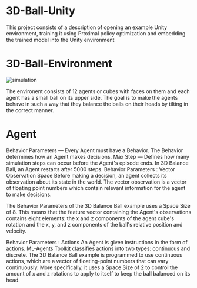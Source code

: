 # 3D-Ball-Unity

This project consists of a description of opening an example Unity environment, training it using Proximal policy optimization and embedding the trained model into the Unity environment

# 3D-Ball-Environment

![simulation](https://user-images.githubusercontent.com/116836999/216847145-71515ad7-ebdf-41f4-a7d2-4e0a5eabec55.png)

The environent consists of 12 agents or cubes with faces on them and each agent has a small ball on its upper side. The goal is to make the agents behave in such a way that they balance the balls on their heads by tilting in the correct manner.


# Agent

Behavior Parameters — Every Agent must have a Behavior. The Behavior determines how an Agent makes decisions.
Max Step — Defines how many simulation steps can occur before the Agent's episode ends. In 3D Balance Ball, an Agent restarts after 5000 steps.
Behavior Parameters : Vector Observation Space
Before making a decision, an agent collects its observation about its state in the world. The vector observation is a vector of floating point numbers which contain relevant information for the agent to make decisions.

The Behavior Parameters of the 3D Balance Ball example uses a Space Size of 8. This means that the feature vector containing the Agent's observations contains eight elements: the x and z components of the agent cube's rotation and the x, y, and z components of the ball's relative position and velocity.

Behavior Parameters : Actions
An Agent is given instructions in the form of actions. ML-Agents Toolkit classifies actions into two types: continuous and discrete. The 3D Balance Ball example is programmed to use continuous actions, which are a vector of floating-point numbers that can vary continuously. More specifically, it uses a Space Size of 2 to control the amount of x and z rotations to apply to itself to keep the ball balanced on its head.
